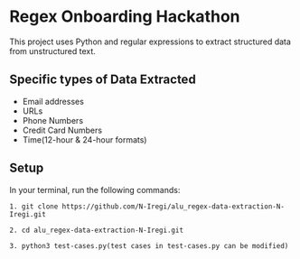 # Regex Onboarding Hackathon

This project uses Python and regular expressions to extract structured data from unstructured text.

## Specific types of Data Extracted
- Email addresses
- URLs
- Phone Numbers
- Credit Card Numbers
- Time(12-hour & 24-hour formats)

## Setup
In your terminal, run the following commands:

	1. git clone https://github.com/N-Iregi/alu_regex-data-extraction-N-Iregi.git

	2. cd alu_regex-data-extraction-N-Iregi.git

	3. python3 test-cases.py(test cases in test-cases.py can be modified)
